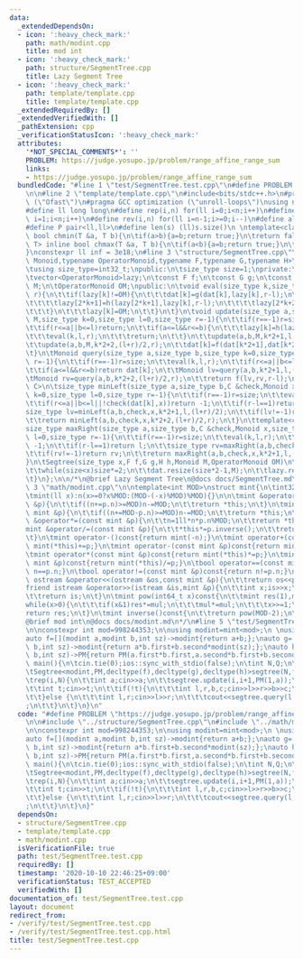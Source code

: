 ```yaml
---
data:
  _extendedDependsOn:
  - icon: ':heavy_check_mark:'
    path: math/modint.cpp
    title: mod int
  - icon: ':heavy_check_mark:'
    path: structure/SegmentTree.cpp
    title: Lazy Segment Tree
  - icon: ':heavy_check_mark:'
    path: template/template.cpp
    title: template/template.cpp
  _extendedRequiredBy: []
  _extendedVerifiedWith: []
  _pathExtension: cpp
  _verificationStatusIcon: ':heavy_check_mark:'
  attributes:
    '*NOT_SPECIAL_COMMENTS*': ''
    PROBLEM: https://judge.yosupo.jp/problem/range_affine_range_sum
    links:
    - https://judge.yosupo.jp/problem/range_affine_range_sum
  bundledCode: "#line 1 \"test/SegmentTree.test.cpp\"\n#define PROBLEM \"https://judge.yosupo.jp/problem/range_affine_range_sum\"\
    \n\n#line 2 \"template/template.cpp\"\n#include<bits/stdc++.h>\n#pragma GCC optimization\
    \ (\"Ofast\")\n#pragma GCC optimization (\"unroll-loops\")\nusing namespace std;\n\
    #define ll long long\n#define rep(i,n) for(ll i=0;i<n;i++)\n#define REP(i,n) for(ll\
    \ i=1;i<n;i++)\n#define rev(i,n) for(ll i=n-1;i>=0;i--)\n#define all(v) v.begin(),v.end()\n\
    #define P pair<ll,ll>\n#define len(s) (ll)s.size()\n \ntemplate<class T> inline\
    \ bool chmin(T &a, T b){\n\tif(a>b){a=b;return true;}\n\treturn false;\n}\ntemplate<class\
    \ T> inline bool chmax(T &a, T b){\n\tif(a<b){a=b;return true;}\n\treturn false;\n\
    }\nconstexpr ll inf = 3e18;\n#line 3 \"structure/SegmentTree.cpp\"\n\ntemplate<typename\
    \ Monoid,typename OperatorMonoid,typename F,typename G,typename H>\nclass Segtree{\n\
    \tusing size_type=int32_t;\npublic:\n\tsize_type size=1;\nprivate:\n\tvector<Monoid>dat;\n\
    \tvector<OperatorMonoid>lazy;\n\tconst F f;\n\tconst G g;\n\tconst H h;\n\tMonoid\
    \ M;\n\tOperatorMonoid OM;\npublic:\n\tvoid eval(size_type k,size_type l,size_type\
    \ r){\n\t\tif(lazy[k]!=OM){\n\t\t\tdat[k]=g(dat[k],lazy[k],r-l);\n\t\t\tif(r-l>1){\n\
    \t\t\t\tlazy[2*k+1]=h(lazy[2*k+1],lazy[k],r-l);\n\t\t\t\tlazy[2*k+2]=h(lazy[2*k+2],lazy[k],r-l);\n\
    \t\t\t}\n\t\t\tlazy[k]=OM;\n\t\t}\n\t}\n\tvoid update(size_type a,size_type b,OperatorMonoid\
    \ M,size_type k=0,size_type l=0,size_type r=-1){\n\t\tif(r==-1)r=size;\n\t\teval(k,l,r);\n\
    \t\tif(r<=a||b<=l)return;\n\t\tif(a<=l&&r<=b){\n\t\t\tlazy[k]=h(lazy[k],M,r-l);\n\
    \t\t\teval(k,l,r);\n\t\t\treturn;\n\t\t}\n\t\tupdate(a,b,M,k*2+1,l,(l+r)/2);\n\
    \t\tupdate(a,b,M,k*2+2,(l+r)/2,r);\n\t\tdat[k]=f(dat[k*2+1],dat[k*2+2],r-l);\n\
    \t}\n\tMonoid query(size_type a,size_type b,size_type k=0,size_type l=0,size_type\
    \ r=-1){\n\t\tif(r==-1)r=size;\n\t\teval(k,l,r);\n\t\tif(r<=a||b<=l)return M;\n\
    \t\tif(a<=l&&r<=b)return dat[k];\n\t\tMonoid lv=query(a,b,k*2+1,l,(l+r)/2);\n\t\
    \tMonoid rv=query(a,b,k*2+2,(l+r)/2,r);\n\t\treturn f(lv,rv,r-l);\n\t}\n\ttemplate<class\
    \ C>\n\tsize_type minLeft(size_type a,size_type b,C &check,Monoid x,size_type\
    \ k=0,size_type l=0,size_type r=-1){\n\t\tif(r==-1)r=size;\n\t\teval(k,l,r);\n\
    \t\tif(r<=a||b<=l||!check(dat[k],x))return -1;\n\t\tif(r-l==1)return l;\n\t\t\
    size_type lv=minLeft(a,b,check,x,k*2+1,l,(l+r)/2);\n\t\tif(lv!=-1)return lv;\n\
    \t\treturn minLeft(a,b,check,x,k*2+2,(l+r)/2,r);\n\t}\n\ttemplate<class C>\n\t\
    size_type maxRight(size_type a,size_type b,C &check,Monoid x,size_type k=0,size_type\
    \ l=0,size_type r=-1){\n\t\tif(r==-1)r=size;\n\t\teval(k,l,r);\n\t\tif(r<=a||b<=l||!check(dat[k],x))return\
    \ -1;\n\t\tif(r-l==1)return l;\n\t\tsize_type rv=maxRight(a,b,check,x,k*2+2,(l+r)/2,r);\n\
    \t\tif(rv!=-1)return rv;\n\t\treturn maxRight(a,b,check,x,k*2+1,l,(l+r)/2);\n\t\
    }\n\tSegtree(size_type x,F f,G g,H h,Monoid M,OperatorMonoid OM)\n\t:f(f),g(g),h(h),M(M),OM(OM){\n\
    \t\twhile(size<x)size*=2;\n\t\tdat.resize(size*2-1,M);\n\t\tlazy.resize(size*2-1,OM);\n\
    \t}\n};\n\n/*\n@brief Lazy Segment Tree\n@docs docs/SegmentTree.md\n*/\n#line\
    \ 3 \"math/modint.cpp\"\n\ntemplate<int MOD>\nstruct mint{\n\tint32_t n;\n\tmint():n(0){}\n\
    \tmint(ll x):n(x>=0?x%MOD:(MOD-(-x)%MOD)%MOD){}\n\n\tmint &operator+=(const mint\
    \ &p){\n\t\tif((n+=p.n)>=MOD)n-=MOD;\n\t\treturn *this;\n\t}\n\tmint &operator-=(const\
    \ mint &p){\n\t\tif((n+=MOD-p.n)>=MOD)n-=MOD;\n\t\treturn *this;\n\t}\n\tmint\
    \ &operator*=(const mint &p){\n\t\tn=1ll*n*p.n%MOD;\n\t\treturn *this;\n\t}\n\t\
    mint &operator/=(const mint &p){\n\t\t*this*=p.inverse();\n\t\treturn *this;\n\
    \t}\n\tmint operator-()const{return mint(-n);}\n\tmint operator+(const mint &p)const{return\
    \ mint(*this)+=p;}\n\tmint operator-(const mint &p)const{return mint(*this)-=p;}\n\
    \tmint operator*(const mint &p)const{return mint(*this)*=p;}\n\tmint operator/(const\
    \ mint &p)const{return mint(*this)/=p;}\n\tbool operator==(const mint &p)const{return\
    \ n==p.n;}\n\tbool operator!=(const mint &p)const{return n!=p.n;}\n\n\tfriend\
    \ ostream &operator<<(ostream &os,const mint &p){\n\t\treturn os<<p.n;\n\t}\n\t\
    friend istream &operator>>(istream &is,mint &p){\n\t\tint x;is>>x;\n\t\tp=mint(x);\n\
    \t\treturn is;\n\t}\n\tmint pow(int64_t x)const{\n\t\tmint res(1),mul(n);\n\t\t\
    while(x>0){\n\t\t\tif(x&1)res*=mul;\n\t\t\tmul*=mul;\n\t\t\tx>>=1;\n\t\t}\n\t\t\
    return res;\n\t}\n\tmint inverse()const{\n\t\treturn pow(MOD-2);\n\t}\n};\n/*\n\
    @brief mod int\n@docs docs/modint.md\n*/\n#line 5 \"test/SegmentTree.test.cpp\"\
    \n\nconstexpr int mod=998244353;\n\nusing modint=mint<mod>;\n \nusing PM=pair<modint,modint>;\n\
    auto f=[](modint a,modint b,int sz)->modint{return a+b;};\nauto g=[](modint a,PM\
    \ b,int sz)->modint{return a*b.first+b.second*modint(sz);};\nauto h=[](PM a,PM\
    \ b,int sz)->PM{return PM(a.first*b.first,a.second*b.first+b.second);};\n \nint\
    \ main(){\n\tcin.tie(0);ios::sync_with_stdio(false);\n\tint N,Q;\n\tcin>>N>>Q;\n\
    \tSegtree<modint,PM,decltype(f),decltype(g),decltype(h)>segtree(N,f,g,h,0,PM(1,0));\n\
    \trep(i,N){\n\t\tint a;cin>>a;\n\t\tsegtree.update(i,i+1,PM(1,a));\n\t}\n\twhile(Q--){\n\
    \t\tint t;cin>>t;\n\t\tif(!t){\n\t\t\tint l,r,b,c;cin>>l>>r>>b>>c;\n\t\t\tsegtree.update(l,r,PM(b,c));\n\
    \t\t}else {\n\t\t\tint l,r;cin>>l>>r;\n\t\t\tcout<<segtree.query(l,r)<<\"\\n\"\
    ;\n\t\t}\n\t}\n}\n"
  code: "#define PROBLEM \"https://judge.yosupo.jp/problem/range_affine_range_sum\"\
    \n\n#include \"../structure/SegmentTree.cpp\"\n#include \"../math/modint.cpp\"\
    \n\nconstexpr int mod=998244353;\n\nusing modint=mint<mod>;\n \nusing PM=pair<modint,modint>;\n\
    auto f=[](modint a,modint b,int sz)->modint{return a+b;};\nauto g=[](modint a,PM\
    \ b,int sz)->modint{return a*b.first+b.second*modint(sz);};\nauto h=[](PM a,PM\
    \ b,int sz)->PM{return PM(a.first*b.first,a.second*b.first+b.second);};\n \nint\
    \ main(){\n\tcin.tie(0);ios::sync_with_stdio(false);\n\tint N,Q;\n\tcin>>N>>Q;\n\
    \tSegtree<modint,PM,decltype(f),decltype(g),decltype(h)>segtree(N,f,g,h,0,PM(1,0));\n\
    \trep(i,N){\n\t\tint a;cin>>a;\n\t\tsegtree.update(i,i+1,PM(1,a));\n\t}\n\twhile(Q--){\n\
    \t\tint t;cin>>t;\n\t\tif(!t){\n\t\t\tint l,r,b,c;cin>>l>>r>>b>>c;\n\t\t\tsegtree.update(l,r,PM(b,c));\n\
    \t\t}else {\n\t\t\tint l,r;cin>>l>>r;\n\t\t\tcout<<segtree.query(l,r)<<\"\\n\"\
    ;\n\t\t}\n\t}\n}"
  dependsOn:
  - structure/SegmentTree.cpp
  - template/template.cpp
  - math/modint.cpp
  isVerificationFile: true
  path: test/SegmentTree.test.cpp
  requiredBy: []
  timestamp: '2020-10-10 22:46:25+09:00'
  verificationStatus: TEST_ACCEPTED
  verifiedWith: []
documentation_of: test/SegmentTree.test.cpp
layout: document
redirect_from:
- /verify/test/SegmentTree.test.cpp
- /verify/test/SegmentTree.test.cpp.html
title: test/SegmentTree.test.cpp
---
```

